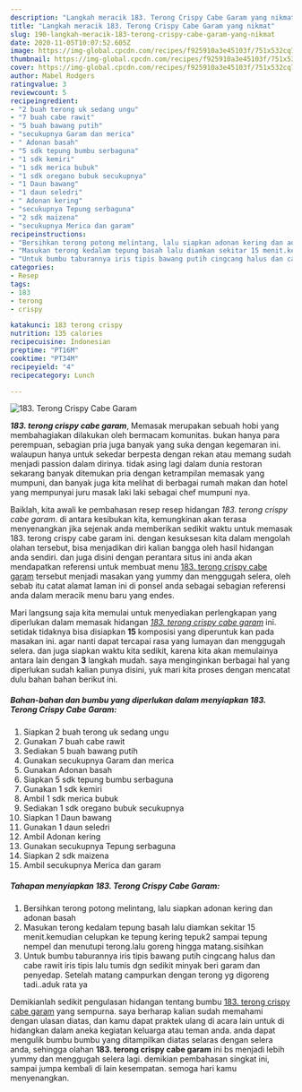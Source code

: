 ```yaml
---
description: "Langkah meracik 183. Terong Crispy Cabe Garam yang nikmat"
title: "Langkah meracik 183. Terong Crispy Cabe Garam yang nikmat"
slug: 190-langkah-meracik-183-terong-crispy-cabe-garam-yang-nikmat
date: 2020-11-05T10:07:52.605Z
image: https://img-global.cpcdn.com/recipes/f925910a3e45103f/751x532cq70/183-terong-crispy-cabe-garam-foto-resep-utama.jpg
thumbnail: https://img-global.cpcdn.com/recipes/f925910a3e45103f/751x532cq70/183-terong-crispy-cabe-garam-foto-resep-utama.jpg
cover: https://img-global.cpcdn.com/recipes/f925910a3e45103f/751x532cq70/183-terong-crispy-cabe-garam-foto-resep-utama.jpg
author: Mabel Rodgers
ratingvalue: 3
reviewcount: 5
recipeingredient:
- "2 buah terong uk sedang ungu"
- "7 buah cabe rawit"
- "5 buah bawang putih"
- "secukupnya Garam dan merica"
- " Adonan basah"
- "5 sdk tepung bumbu serbaguna"
- "1 sdk kemiri"
- "1 sdk merica bubuk"
- "1 sdk oregano bubuk secukupnya"
- "1 Daun bawang"
- "1 daun seledri"
- " Adonan kering"
- "secukupnya Tepung serbaguna"
- "2 sdk maizena"
- "secukupnya Merica dan garam"
recipeinstructions:
- "Bersihkan terong potong melintang, lalu siapkan adonan kering dan adonan basah"
- "Masukan terong kedalam tepung basah lalu diamkan sekitar 15 menit.kemudian celupkan ke tepung kering tepuk2 sampai tepung nempel dan menutupi terong.lalu goreng hingga matang.sisihkan"
- "Untuk bumbu taburannya iris tipis bawang putih cingcang halus dan cabe rawit iris tipis lalu tumis dgn sedikit minyak beri garam dan penyedap. Setelah matang campurkan dengan terong yg digoreng tadi..aduk rata ya"
categories:
- Resep
tags:
- 183
- terong
- crispy

katakunci: 183 terong crispy 
nutrition: 135 calories
recipecuisine: Indonesian
preptime: "PT16M"
cooktime: "PT34M"
recipeyield: "4"
recipecategory: Lunch

---
```



![183. Terong Crispy Cabe Garam](https://img-global.cpcdn.com/recipes/f925910a3e45103f/751x532cq70/183-terong-crispy-cabe-garam-foto-resep-utama.jpg)

<b><i>183. terong crispy cabe garam</i></b>, Memasak merupakan sebuah hobi yang membahagiakan dilakukan oleh bermacam komunitas. bukan hanya para perempuan, sebagian pria juga banyak yang suka dengan kegemaran ini. walaupun hanya untuk sekedar berpesta dengan rekan atau memang sudah menjadi passion dalam dirinya. tidak asing lagi dalam dunia restoran sekarang banyak ditemukan pria dengan ketrampilan memasak yang mumpuni, dan banyak juga kita melihat di berbagai rumah makan dan hotel yang mempunyai juru masak laki laki sebagai chef mumpuni nya.



Baiklah, kita awali ke pembahasan resep resep hidangan <i>183. terong crispy cabe garam</i>. di antara kesibukan kita, kemungkinan akan terasa menyenangkan jika sejenak anda memberikan sedikit waktu untuk memasak 183. terong crispy cabe garam ini. dengan kesuksesan kita dalam mengolah olahan tersebut, bisa menjadikan diri kalian bangga oleh hasil hidangan anda sendiri. dan juga disini dengan perantara situs ini anda akan mendapatkan referensi untuk membuat menu <u>183. terong crispy cabe garam</u> tersebut menjadi masakan yang yummy dan menggugah selera, oleh sebab itu catat alamat laman ini di ponsel anda sebagai sebagian referensi anda dalam meracik menu baru yang endes.


Mari langsung saja kita memulai untuk menyediakan perlengkapan yang diperlukan dalam memasak hidangan <u><i>183. terong crispy cabe garam</i></u> ini. setidak tidaknya bisa disiapkan <b>15</b> komposisi yang diperuntuk kan pada masakan ini. agar nanti dapat tercapai rasa yang lumayan dan menggugah selera. dan juga siapkan waktu kita sedikit, karena kita akan memulainya antara lain dengan <b>3</b> langkah mudah. saya menginginkan berbagai hal yang diperlukan sudah kalian punya disini, yuk mari kita proses dengan mencatat dulu bahan bahan berikut ini.

<!--inarticleads1-->

##### Bahan-bahan dan bumbu yang diperlukan dalam menyiapkan 183. Terong Crispy Cabe Garam:

1. Siapkan 2 buah terong uk sedang ungu
1. Gunakan 7 buah cabe rawit
1. Sediakan 5 buah bawang putih
1. Gunakan secukupnya Garam dan merica
1. Gunakan  Adonan basah
1. Siapkan 5 sdk tepung bumbu serbaguna
1. Gunakan 1 sdk kemiri
1. Ambil 1 sdk merica bubuk
1. Sediakan 1 sdk oregano bubuk secukupnya
1. Siapkan 1 Daun bawang
1. Gunakan 1 daun seledri
1. Ambil  Adonan kering
1. Gunakan secukupnya Tepung serbaguna
1. Siapkan 2 sdk maizena
1. Ambil secukupnya Merica dan garam




<!--inarticleads2-->

##### Tahapan menyiapkan 183. Terong Crispy Cabe Garam:

1. Bersihkan terong potong melintang, lalu siapkan adonan kering dan adonan basah
1. Masukan terong kedalam tepung basah lalu diamkan sekitar 15 menit.kemudian celupkan ke tepung kering tepuk2 sampai tepung nempel dan menutupi terong.lalu goreng hingga matang.sisihkan
1. Untuk bumbu taburannya iris tipis bawang putih cingcang halus dan cabe rawit iris tipis lalu tumis dgn sedikit minyak beri garam dan penyedap. Setelah matang campurkan dengan terong yg digoreng tadi..aduk rata ya




Demikianlah sedikit pengulasan hidangan tentang bumbu <u>183. terong crispy cabe garam</u> yang sempurna. saya berharap kalian sudah memahami dengan ulasan diatas, dan kamu dapat praktek ulang di acara lain untuk di hidangkan dalam aneka kegiatan keluarga atau teman anda. anda dapat mengulik bumbu bumbu yang ditampilkan diatas selaras dengan selera anda, sehingga olahan <b>183. terong crispy cabe garam</b> ini bs menjadi lebih yummy dan menggugah selera lagi. demikian pembahasan singkat ini, sampai jumpa kembali di lain kesempatan. semoga hari kamu menyenangkan.
